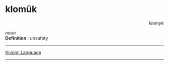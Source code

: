 
# klomük

<div align="right"><i>klomyk</i></div>

*noun*  
**Definition :** unsafety  

---

[Kivümi Language](../README.md)

---
